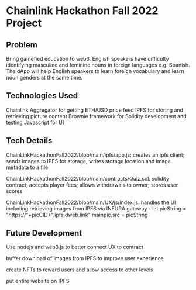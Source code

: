 # Chainlink Hackathon Fall 2022 Project

## Problem

Bring gamefied education to web3.  English speakers have difficulty identifying masculine and feminine nouns in foreign languages e.g. Spanish.  The dApp will help English speakers to learn foreign vocabulary and learn noun genders at the same time.

## Technologies Used

Chainlink Aggregator for getting ETH/USD price feed
IPFS for storing and retrieving picture content
Brownie framework for Solidity development and testing
Javascript for UI

## Tech Details

ChainLinkHackathonFall2022/blob/main/ipfs/app.js: creates an ipfs client; sends images to IPFS for storage; writes storage location and image metadata to a file

ChainLinkHackathonFall2022/blob/main/contracts/Quiz.sol: solidity contract; accepts player fees; allows withdrawals to owner; stores user scores

ChainLinkHackathonFall2022/blob/main/UX/js/index.js: handles the UI including retrieving images from IPFS via INFURA gateway - 
    let picString = "https://"+picCID+".ipfs.dweb.link"
    mainpic.src = picString

## Future Development

Use nodejs and web3.js to better connect UX to contract

buffer download of images from IPFS to improve user experience

create NFTs to reward users and allow access to other levels

put entire website on IPFS

